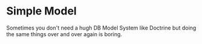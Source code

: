 Simple Model
===

Sometimes you don't need a hugh DB Model System like Doctrine but 
doing the same things over and over again is boring.